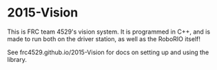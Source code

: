 2015-Vision
===========

This is FRC team 4529's vision system.
It is programmed in C++, and is made to run both on the driver station, as well as the RoboRIO itself!

See frc4529.github.io/2015-Vision for docs on setting up and using the library.
